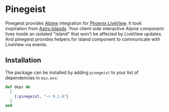 # Pinegeist

Pinegeist provides [Alpine](https://alpinejs.dev/) integration for [Phoenix LiveView](https://hexdocs.pm/phoenix_live_view/welcome.html).
It took inspiration from [Astro Islands](https://docs.astro.build/en/concepts/islands/).
Your client-side interactive Alpine component lives inside an isolated "island" that won't be affected by LiveView updates.
And pinegeist provides helpers for island component to communicate with LiveView via events.

## Installation

The package can be installed by adding `pinegeist` to your list of dependencies in `mix.exs`:

```elixir
def deps do
  [
    {:pinegeist, "~> 0.1.0"}
  ]
end
```